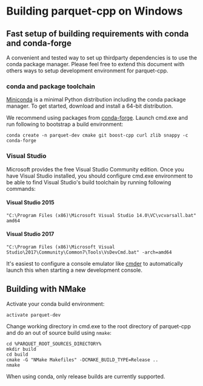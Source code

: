 <!---
  Licensed under the Apache License, Version 2.0 (the "License");
  you may not use this file except in compliance with the License.
  You may obtain a copy of the License at

   http://www.apache.org/licenses/LICENSE-2.0

  Unless required by applicable law or agreed to in writing, software
  distributed under the License is distributed on an "AS IS" BASIS,
  WITHOUT WARRANTIES OR CONDITIONS OF ANY KIND, either express or implied.
  See the License for the specific language governing permissions and
  limitations under the License. See accompanying LICENSE file.
-->

# Building parquet-cpp on Windows

## Fast setup of building requirements with conda and conda-forge

A convenient and tested way to set up thirdparty dependencies is to use the
conda package manager.
Please feel free to extend this document with others ways to setup
development environment for parquet-cpp.

### conda and package toolchain

[Miniconda][1] is a minimal Python distribution including the conda package
manager. To get started, download and install a 64-bit distribution.

We recommend using packages from [conda-forge][2].
Launch cmd.exe and run following to bootstrap a build environment:

```shell
conda create -n parquet-dev cmake git boost-cpp curl zlib snappy -c conda-forge
```

### Visual Studio

Microsoft provides the free Visual Studio Community edition. Once you have
Visual Studio installed, you should configure cmd.exe environment to be able
to find Visual Studio's build toolchain by running following commands:

#### Visual Studio 2015

```"C:\Program Files (x86)\Microsoft Visual Studio 14.0\VC\vcvarsall.bat" amd64```

#### Visual Studio 2017

```"C:\Program Files (x86)\Microsoft Visual Studio\2017\Community\Common7\Tools\VsDevCmd.bat" -arch=amd64```

It's easiest to configure a console emulator like [cmder][3] to automatically
launch this when starting a new development console.

## Building with NMake

Activate your conda build environment:

```
activate parquet-dev
```

Change working directory in cmd.exe to the root directory of parquet-cpp and
do an out of source build using `nmake`:

```
cd %PARQUET_ROOT_SOURCES_DIRECTORY%
mkdir build
cd build
cmake -G "NMake Makefiles" -DCMAKE_BUILD_TYPE=Release ..
nmake
```

When using conda, only release builds are currently supported.

[1]: https://conda.io/miniconda.html
[2]: https://conda-forge.github.io/
[3]: http://cmder.net/